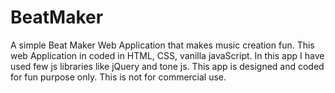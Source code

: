 # BeatMaker
A simple Beat Maker Web Application that makes music creation fun. This web Application in coded in HTML, CSS, vanilla javaScript. In this app I have used few js libraries like jQuery and tone js. This app is designed and coded for fun purpose only. This is not for commercial use.

